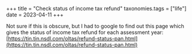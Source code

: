 +++
title = "Check status of income tax refund"
taxonomies.tags = ["life"]
date = 2023-04-11
+++

Not sure if this is obscure, but I had to google to find out this page which
gives the status of income tax refund for each assessment year:
[https://tin.tin.nsdl.com/oltas/refund-status-pan.html](https://tin.tin.nsdl.com/oltas/refund-status-pan.html)